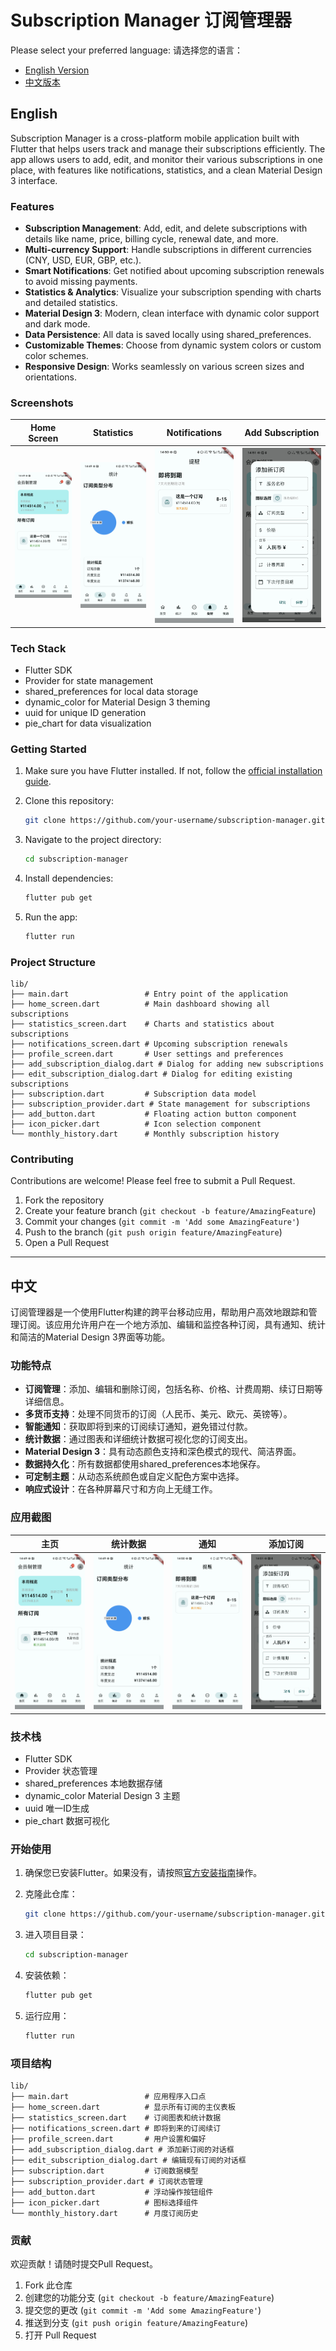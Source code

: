 # Subscription Manager 订阅管理器

Please select your preferred language:
请选择您的语言：

- [English Version](README_en.md)
- [中文版本](README_zh.md)

<span id="english"></span>
## English

Subscription Manager is a cross-platform mobile application built with Flutter that helps users track and manage their subscriptions efficiently. The app allows users to add, edit, and monitor their various subscriptions in one place, with features like notifications, statistics, and a clean Material Design 3 interface.

### Features

- **Subscription Management**: Add, edit, and delete subscriptions with details like name, price, billing cycle, renewal date, and more.
- **Multi-currency Support**: Handle subscriptions in different currencies (CNY, USD, EUR, GBP, etc.).
- **Smart Notifications**: Get notified about upcoming subscription renewals to avoid missing payments.
- **Statistics & Analytics**: Visualize your subscription spending with charts and detailed statistics.
- **Material Design 3**: Modern, clean interface with dynamic color support and dark mode.
- **Data Persistence**: All data is saved locally using shared_preferences.
- **Customizable Themes**: Choose from dynamic system colors or custom color schemes.
- **Responsive Design**: Works seamlessly on various screen sizes and orientations.

### Screenshots

| Home Screen | Statistics | Notifications | Add Subscription |
|-------------|------------|---------------|------------------|
| ![Home Screen](screenshots/home.jpg) | ![Statistics](screenshots/stats.jpg) | ![Notifications](screenshots/notifications.jpg) | ![Add Subscription](screenshots/add.jpg) |

### Tech Stack

- Flutter SDK
- Provider for state management
- shared_preferences for local data storage
- dynamic_color for Material Design 3 theming
- uuid for unique ID generation
- pie_chart for data visualization

### Getting Started

1. Make sure you have Flutter installed. If not, follow the [official installation guide](https://flutter.dev/docs/get-started/install).

2. Clone this repository:
   ```bash
   git clone https://github.com/your-username/subscription-manager.git
   ```

3. Navigate to the project directory:
   ```bash
   cd subscription-manager
   ```

4. Install dependencies:
   ```bash
   flutter pub get
   ```

5. Run the app:
   ```bash
   flutter run
   ```

### Project Structure

```
lib/
├── main.dart                 # Entry point of the application
├── home_screen.dart          # Main dashboard showing all subscriptions
├── statistics_screen.dart    # Charts and statistics about subscriptions
├── notifications_screen.dart # Upcoming subscription renewals
├── profile_screen.dart       # User settings and preferences
├── add_subscription_dialog.dart # Dialog for adding new subscriptions
├── edit_subscription_dialog.dart # Dialog for editing existing subscriptions
├── subscription.dart         # Subscription data model
├── subscription_provider.dart # State management for subscriptions
├── add_button.dart           # Floating action button component
├── icon_picker.dart          # Icon selection component
└── monthly_history.dart      # Monthly subscription history
```

### Contributing

Contributions are welcome! Please feel free to submit a Pull Request.

1. Fork the repository
2. Create your feature branch (`git checkout -b feature/AmazingFeature`)
3. Commit your changes (`git commit -m 'Add some AmazingFeature'`)
4. Push to the branch (`git push origin feature/AmazingFeature`)
5. Open a Pull Request

---

<span id="中文"></span>
## 中文

订阅管理器是一个使用Flutter构建的跨平台移动应用，帮助用户高效地跟踪和管理订阅。该应用允许用户在一个地方添加、编辑和监控各种订阅，具有通知、统计和简洁的Material Design 3界面等功能。

### 功能特点

- **订阅管理**：添加、编辑和删除订阅，包括名称、价格、计费周期、续订日期等详细信息。
- **多货币支持**：处理不同货币的订阅（人民币、美元、欧元、英镑等）。
- **智能通知**：获取即将到来的订阅续订通知，避免错过付款。
- **统计数据**：通过图表和详细统计数据可视化您的订阅支出。
- **Material Design 3**：具有动态颜色支持和深色模式的现代、简洁界面。
- **数据持久化**：所有数据都使用shared_preferences本地保存。
- **可定制主题**：从动态系统颜色或自定义配色方案中选择。
- **响应式设计**：在各种屏幕尺寸和方向上无缝工作。

### 应用截图

| 主页 | 统计数据 | 通知 | 添加订阅 |
|------|----------|------|----------|
| ![主页](screenshots/home.jpg) | ![统计数据](screenshots/stats.jpg) | ![通知](screenshots/notifications.jpg) | ![添加订阅](screenshots/add.jpg) |

### 技术栈

- Flutter SDK
- Provider 状态管理
- shared_preferences 本地数据存储
- dynamic_color Material Design 3 主题
- uuid 唯一ID生成
- pie_chart 数据可视化

### 开始使用

1. 确保您已安装Flutter。如果没有，请按照[官方安装指南](https://flutter.dev/docs/get-started/install)操作。

2. 克隆此仓库：
   ```bash
   git clone https://github.com/your-username/subscription-manager.git
   ```

3. 进入项目目录：
   ```bash
   cd subscription-manager
   ```

4. 安装依赖：
   ```bash
   flutter pub get
   ```

5. 运行应用：
   ```bash
   flutter run
   ```

### 项目结构

```
lib/
├── main.dart                 # 应用程序入口点
├── home_screen.dart          # 显示所有订阅的主仪表板
├── statistics_screen.dart    # 订阅图表和统计数据
├── notifications_screen.dart # 即将到来的订阅续订
├── profile_screen.dart       # 用户设置和偏好
├── add_subscription_dialog.dart # 添加新订阅的对话框
├── edit_subscription_dialog.dart # 编辑现有订阅的对话框
├── subscription.dart         # 订阅数据模型
├── subscription_provider.dart # 订阅状态管理
├── add_button.dart           # 浮动操作按钮组件
├── icon_picker.dart          # 图标选择组件
└── monthly_history.dart      # 月度订阅历史
```

### 贡献

欢迎贡献！请随时提交Pull Request。

1. Fork 此仓库
2. 创建您的功能分支 (`git checkout -b feature/AmazingFeature`)
3. 提交您的更改 (`git commit -m 'Add some AmazingFeature'`)
4. 推送到分支 (`git push origin feature/AmazingFeature`)
5. 打开 Pull Request


